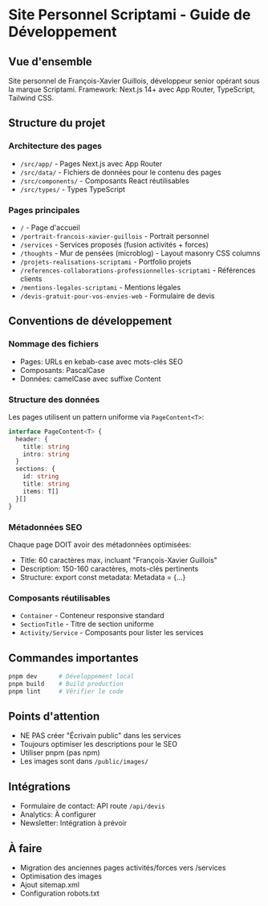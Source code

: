 # Site Personnel Scriptami - Guide de Développement

## Vue d'ensemble
Site personnel de François-Xavier Guillois, développeur senior opérant sous la marque Scriptami.
Framework: Next.js 14+ avec App Router, TypeScript, Tailwind CSS.

## Structure du projet

### Architecture des pages
- `/src/app/` - Pages Next.js avec App Router
- `/src/data/` - Fichiers de données pour le contenu des pages
- `/src/components/` - Composants React réutilisables
- `/src/types/` - Types TypeScript

### Pages principales
- `/` - Page d'accueil
- `/portrait-francois-xavier-guillois` - Portrait personnel
- `/services` - Services proposés (fusion activités + forces)
- `/thoughts` - Mur de pensées (microblog) - Layout masonry CSS columns
- `/projets-realisations-scriptami` - Portfolio projets
- `/references-collaborations-professionnelles-scriptami` - Références clients
- `/mentions-legales-scriptami` - Mentions légales
- `/devis-gratuit-pour-vos-envies-web` - Formulaire de devis

## Conventions de développement

### Nommage des fichiers
- Pages: URLs en kebab-case avec mots-clés SEO
- Composants: PascalCase
- Données: camelCase avec suffixe Content

### Structure des données
Les pages utilisent un pattern uniforme via `PageContent<T>`:
```typescript
interface PageContent<T> {
  header: {
    title: string
    intro: string
  }
  sections: {
    id: string
    title: string
    items: T[]
  }[]
}
```

### Métadonnées SEO
Chaque page DOIT avoir des métadonnées optimisées:
- Title: 60 caractères max, incluant "François-Xavier Guillois"
- Description: 150-160 caractères, mots-clés pertinents
- Structure: export const metadata: Metadata = {...}

### Composants réutilisables
- `Container` - Conteneur responsive standard
- `SectionTitle` - Titre de section uniforme
- `Activity/Service` - Composants pour lister les services

## Commandes importantes
```bash
pnpm dev      # Développement local
pnpm build    # Build production
pnpm lint     # Vérifier le code
```

## Points d'attention
- NE PAS créer "Écrivain public" dans les services
- Toujours optimiser les descriptions pour le SEO
- Utiliser pnpm (pas npm)
- Les images sont dans `/public/images/`

## Intégrations
- Formulaire de contact: API route `/api/devis`
- Analytics: À configurer
- Newsletter: Intégration à prévoir

## À faire
- Migration des anciennes pages activités/forces vers /services
- Optimisation des images
- Ajout sitemap.xml
- Configuration robots.txt